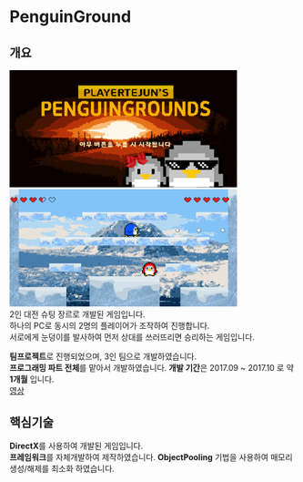 # PenguinGround
## 개요
<img src ="/ReadmeIMG/펭귄그라운드_Main.PNG" width="400px"></img>   
<img src ="/ReadmeIMG/펭귄그라운드_게임.PNG" width="400px"></img>   
2인 대전 슈팅 장르로 개발된 게임입니다.   
하나의 PC로 동시의 2명의 플레이어가 조작하여 진행합니다.   
서로에게 눈덩이를 발사하여 먼저 상대를 쓰러뜨리면 승리하는 게임입니다.   

**팀프로젝트**로 진행되었으며, 3인 팀으로 개발하였습니다.   
**프로그래밍 파트 전체**를 맡아서 개발하였습니다.
**개발 기간**은 2017.09 ~ 2017.10 로 약 **1개월** 입니다.     
[영상](https://www.youtube.com/watch?v=yNLL3UpdCtE)

## 핵심기술
**DirectX**를 사용하여 개발된 게임입니다.   
**프레임워크**를 자체개발하여 제작하였습니다.
**ObjectPooling** 기법을 사용하여 매모리 생성/해제를 최소화 하였습니다. 